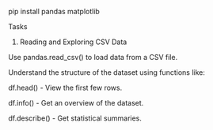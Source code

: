 

pip install pandas matplotlib

Tasks

1. Reading and Exploring CSV Data

Use pandas.read_csv() to load data from a CSV file.

Understand the structure of the dataset using functions like:

df.head() - View the first few rows.

df.info() - Get an overview of the dataset.

df.describe() - Get statistical summaries.
